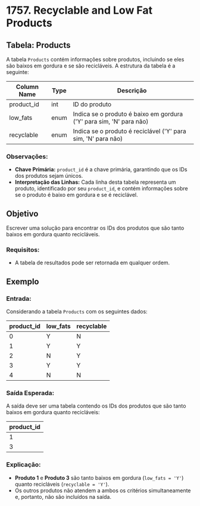 # 1757. Recyclable and Low Fat Products

## Tabela: Products

A tabela `Products` contém informações sobre produtos, incluindo se eles são baixos em gordura e se são recicláveis. A estrutura da tabela é a seguinte:

| Column Name | Type    | Descrição                                              |
|-------------|---------|--------------------------------------------------------|
| product_id  | int     | ID do produto                                          |
| low_fats    | enum    | Indica se o produto é baixo em gordura ('Y' para sim, 'N' para não) |
| recyclable  | enum    | Indica se o produto é reciclável ('Y' para sim, 'N' para não)       |

### Observações:

- **Chave Primária:** `product_id` é a chave primária, garantindo que os IDs dos produtos sejam únicos.
- **Interpretação das Linhas:** Cada linha desta tabela representa um produto, identificado por seu `product_id`, e contém informações sobre se o produto é baixo em gordura e se é reciclável.

## Objetivo

Escrever uma solução para encontrar os IDs dos produtos que são tanto baixos em gordura quanto recicláveis.

### Requisitos:

- A tabela de resultados pode ser retornada em qualquer ordem.

## Exemplo

### Entrada:

Considerando a tabela `Products` com os seguintes dados:

| product_id  | low_fats | recyclable |
|-------------|----------|------------|
| 0           | Y        | N          |
| 1           | Y        | Y          |
| 2           | N        | Y          |
| 3           | Y        | Y          |
| 4           | N        | N          |

### Saída Esperada:

A saída deve ser uma tabela contendo os IDs dos produtos que são tanto baixos em gordura quanto recicláveis:

| product_id  |
|-------------|
| 1           |
| 3           |

### Explicação:

- **Produto 1** e **Produto 3** são tanto baixos em gordura (`low_fats = 'Y'`) quanto recicláveis (`recyclable = 'Y'`).
- Os outros produtos não atendem a ambos os critérios simultaneamente e, portanto, não são incluídos na saída.
